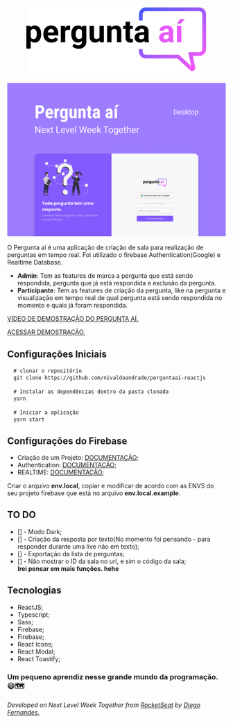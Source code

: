 <h1 align="center">
	<img src="./src/assets/images/logo.svg" alt="Pergunta aí"/>
</h1>


<p align="center">
	<img src="./assets/capa.png" alt="Capa pergunta aí"/>
</p>


O Pergunta aí é uma aplicação de criação de sala para realização de perguntas em tempo real. Foi utilizado o firebase Authentication(Google) e Realtime Database.

 - **Admin**: Tem as features de marca a pergunta que está sendo respondida, pergunta que já está respondida e exclusão da pergunta.
 - **Participante**: Tem as features de criação da pergunta, like na pergunta e visualização em tempo real de qual pergunta está sendo respondida no momento e quais já foram respondida.

 [VÍDEO DE DEMOSTRAÇÃO DO PERGUNTA AÍ.](https://youtu.be/q1X3mOS9g_Q)
 
 [ACESSAR DEMOSTRAÇÃO.](https://perguntaai-reactjs.vercel.app/)

## **Configurações Iniciais**

```
  # clonar o repositório
  git clone https://github.com/nivaldoandrade/perguntaai-reactjs

  # Instalar as dependências dentro da pasta clonada
  yarn

  # Iniciar a aplicação
  yarn start

```
## **Configurações do Firebase**
- Criação de um Projeto: [DOCUMENTAÇÃO](https://firebase.google.com/docs/web/setup?authuser=1#create-firebase-project);
- Authentication: [DOCUMENTAÇÃO](https://firebase.google.com/docs/auth/web/start?authuser=1);
- REALTIME: [DOCUMENTAÇÃO](https://firebase.google.com/docs/database/web/start?authuser=1);

Criar o arquivo **env.local**, copiar e modificar de acordo com as ENVS do seu projeto firebase que está no arquivo **env.local.example**.

## TO DO
- [] - Modo Dark;
- [] - Criação da resposta por texto(No momento foi pensando - para responder durante uma live não em texto);
- [] - Exportação da lista de perguntas;
- [] - Não mostrar o ID da sala no url, e sim o código da sala;  
**Irei pensar em mais funções. hehe**


## Tecnologias

- ReactJS;
- Typescript;
- Sass;
- Firebase;
- Firebase;
- React Icons;
- React Modal;
- React Toastify;

### **Um pequeno aprendiz nesse grande mundo da programação.** 😃🗺

<p>
	<h6>Developed on Next Level Week Together from <a href="https://rocketseat.com.br">RocketSeat</a> by <a href="https://www.linkedin.com/in/diego-schell-fernandes/?originalSubdomain=br">Diego Fernandes.</a></h6>
</p>

